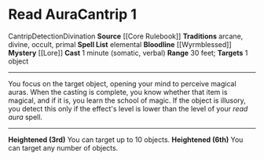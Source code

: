 ﻿---
actions: null
area: null
bloodline: '[[DATABASE/sorcererbloodline/Wyrmblessed|Wyrmblessed]]'
component:
- Somatic
- Verbal
cost: null
deity: null
domain: null
duration: null
element: null
heighten: 3rd, 6th
heighten_level: 1, 3, 6
id: '246'
lesson: null
level: '1'
mystery: '[[DATABASE/oraclemystery/Lore|Lore]]'
name: Read Aura
patron_theme: null
range: 30 feet
rarity: Common
requirement: null
saving_throw: null
school: Divination
source: '[[DATABASE/source/Core Rulebook|Core Rulebook]]'
target: 1 object
tradition:
- Arcane
- Divine
- Occult
- Primal
- Elemental
trait:
- '[[DATABASE/trait/Cantrip|Cantrip]]'
- '[[DATABASE/trait/Detection|Detection]]'
- '[[DATABASE/trait/Divination|Divination]]'
trigger: null
type: Cantrip

---
# Read Aura<span class="item-type">Cantrip 1</span>

<span class="item-trait">Cantrip</span><span class="item-trait">Detection</span><span class="item-trait">Divination</span>
**Source** [[Core Rulebook]] 
**Traditions** arcane, divine, occult, primal
**Spell List** elemental
**Bloodline** [[Wyrmblessed]]
**Mystery** [[Lore]]
**Cast** 1 minute (somatic, verbal)
**Range** 30 feet; **Targets** 1 object

---
You focus on the target object, opening your mind to perceive magical auras. When the casting is complete, you know whether that item is magical, and if it is, you learn the school of magic.
 If the object is illusory, you detect this only if the effect's level is lower than the level of your _read aura_ spell.

---
**Heightened (3rd)** You can target up to 10 objects.
**Heightened (6th)** You can target any number of objects.